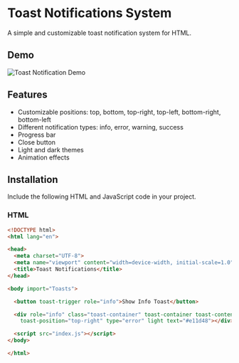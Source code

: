 # Toast Notifications System

A simple and customizable toast notification system for HTML.

## Demo

![Toast Notification Demo](demo.gif)

## Features

- Customizable positions: top, bottom, top-right, top-left, bottom-right, bottom-left
- Different notification types: info, error, warning, success
- Progress bar
- Close button
- Light and dark themes
- Animation effects

## Installation

Include the following HTML and JavaScript code in your project.

### HTML

```html
<!DOCTYPE html>
<html lang="en">

<head>
  <meta charset="UTF-8">
  <meta name="viewport" content="width=device-width, initial-scale=1.0">
  <title>Toast Notifications</title>
</head>

<body import="Toasts">

  <button toast-trigger role="info">Show Info Toast</button>

  <div role="info" class="toast-container" toast-container toast-content="Wow so easy!" time="2000000"
    toast-position="top-right" type="error" light text="#e11d48"></div>

  <script src="index.js"></script>
</body>

</html>
